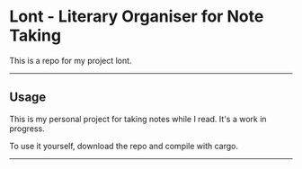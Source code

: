 # Lont - Literary Organiser for Note Taking

This is a repo for my project lont.

---

## Usage

This is my personal project for taking notes while I read. It's a work in progress.

To use it yourself, download the repo and compile with cargo.

---
